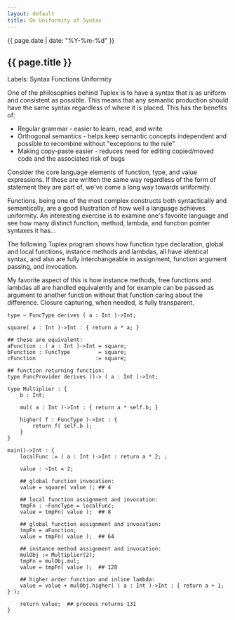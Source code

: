 ```yaml
---
layout: default
title: On Uniformity of Syntax
---
```

{{ page.date | date: "%Y-%m-%d" }}
## {{ page.title }}

Labels: Syntax Functions Uniformity

One of the philosophies behind Tuplex is to have a syntax that is as uniform and consistent as possible. This means that any semantic production should have the same syntax regardless of where it is placed. This has the benefits of:
* Regular grammar - easier to learn, read, and write
* Orthogonal semantics - helps keep semantic concepts independent and possible to recombine without "exceptions to the rule"
* Making copy-paste easier - reduces need for editing copied/moved code and the associated risk of bugs

Consider the core language elements of function, type, and value expressions. If these are written the same way regardless of the form of statement they are part of, we've come a long way towards uniformity.

Functions, being one of the most complex constructs both syntactically and semantically, are a good illustration of how well a language achieves uniformity. An interesting exercise is to examine one's favorite language and see how many distinct function, method, lambda, and function pointer syntaxes it has...

The following Tuplex program shows how function type declaration, global and local functions, instance methods and lambdas, all have identical syntax, and also are fully interchangeable in assignment, function argument passing, and invocation.

My favorite aspect of this is how instance methods, free functions and lambdas all are handled equivalently and for example can be passed as argument to another function without that function caring about the difference. Closure capturing, when needed, is fully transparent.

```
type ~ FuncType derives ( a : Int )->Int;

square( a : Int )->Int : { return a * a; }

## these are equivalent:
aFunction : ( a : Int )->Int = square;
bFunction : FuncType         = square;
cFunction                   := square;

## function returning function:
type FuncProvider derives ()-> ( a : Int )->Int;

type Multiplier : {
    b : Int;

    mul( a : Int )->Int : { return a * self.b; }

    higher( f : FuncType )->Int : {
        return f( self.b );
    }
}

main()->Int : {
    localFunc := ( a : Int )->Int : return a * 2; ;

    value : ~Int = 2;

    ## global function invocation:
    value = square( value ); ## 4

    ## local function assignment and invocation:
    tmpFn : ~FuncType = localFunc;
    value = tmpFn( value );  ## 8

    ## global function assignment and invocation:
    tmpFn = aFunction;
    value = tmpFn( value );  ## 64

    ## instance method assignment and invocation:
    mulObj := Multiplier(2);
    tmpFn = mulObj.mul;
    value = tmpFn( value );  ## 128

    ## higher order function and inline lambda:
    value = value + mulObj.higher( ( a : Int )->Int : { return a + 1; } );

    return value;  ## process returns 131
}
```
